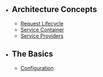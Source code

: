
- ## Architecture Concepts
    - [Request Lifecycle](lifecycle.md)
    - [Service Container](container.md)
    - [Service Providers](providers.md)
- ## The Basics
    - [Configuration](configuration.md)
